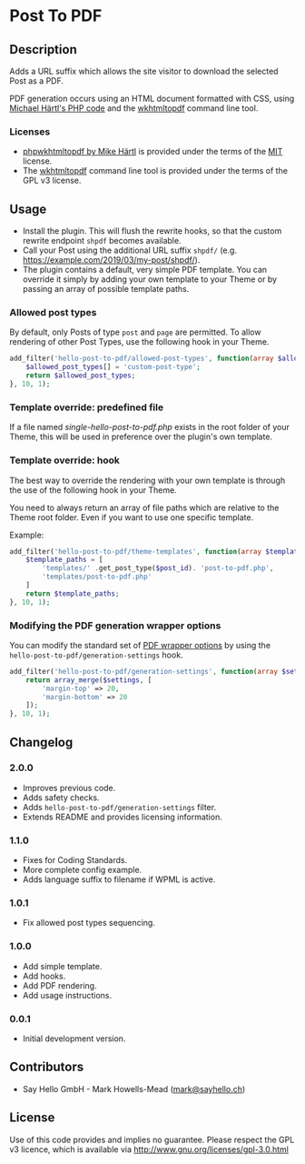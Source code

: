 # Post To PDF

## Description

Adds a URL suffix which allows the site visitor to download the selected Post as a PDF.

PDF generation occurs using an HTML document formatted with CSS, using [Michael Härtl's PHP code](https://github.com/mikehaertl/phpwkhtmltopdf) and the [wkhtmltopdf](https://wkhtmltopdf.org/) command line tool.

### Licenses

* [phpwkhtmltopdf by Mike Härtl](https://github.com/mikehaertl/phpwkhtmltopdf/) is provided under the terms of the [MIT](https://github.com/mikehaertl/phpwkhtmltopdf/blob/master/LICENSE) license.
* The [wkhtmltopdf](https://github.com/wkhtmltopdf/wkhtmltopdf) command line tool is provided under the terms of the GPL v3 license.

## Usage

* Install the plugin. This will flush the rewrite hooks, so that the custom rewrite endpoint `shpdf` becomes available.
* Call your Post using the additional URL suffix `shpdf/` (e.g. https://example.com/2019/03/my-post/shpdf/).
* The plugin contains a default, very simple PDF template. You can override it simply by adding your own template to your Theme or by passing an array of possible template paths.

### Allowed post types

By default, only Posts of type `post` and `page` are permitted. To allow rendering of other Post Types, use the following hook in your Theme.

```php
add_filter('hello-post-to-pdf/allowed-post-types', function(array $allowed_post_types){
	$allowed_post_types[] = 'custom-post-type';
	return $allowed_post_types;
}, 10, 1);
```

### Template override: predefined file

If a file named _single-hello-post-to-pdf.php_ exists in the root folder of your Theme, this will be used in preference over the plugin's own template.

### Template override: hook

The best way to override the rendering with your own template is through the use of the following hook in your Theme.

You need to always return an array of file paths which are relative to the Theme root folder. Even if you want to use one specific template.

Example:

```php
add_filter('hello-post-to-pdf/theme-templates', function(array $template_paths){
	$template_paths = [
		'templates/' .get_post_type($post_id). 'post-to-pdf.php',
		'templates/post-to-pdf.php'
	]
	return $template_paths;
}, 10, 1);
```

### Modifying the PDF generation wrapper options

You can modify the standard set of [PDF wrapper options](https://github.com/mikehaertl/phpwkhtmltopdf#wrapper-options) by using the `hello-post-to-pdf/generation-settings` hook.

```php
add_filter('hello-post-to-pdf/generation-settings', function(array $settings){
	return array_merge($settings, [
		'margin-top' => 20,
		'margin-bottom' => 20
	]);
}, 10, 1);
```

## Changelog

### 2.0.0

* Improves previous code.
* Adds safety checks.
* Adds `hello-post-to-pdf/generation-settings` filter.
* Extends README and provides licensing information.

### 1.1.0

* Fixes for Coding Standards.
* More complete config example.
* Adds language suffix to filename if WPML is active.

### 1.0.1

* Fix allowed post types sequencing.

### 1.0.0

* Add simple template.
* Add hooks.
* Add PDF rendering.
* Add usage instructions.

### 0.0.1

* Initial development version.

## Contributors

* Say Hello GmbH - Mark Howells-Mead (mark@sayhello.ch)

## License

Use of this code provides and implies no guarantee. Please respect the GPL v3 licence, which is available via http://www.gnu.org/licenses/gpl-3.0.html
